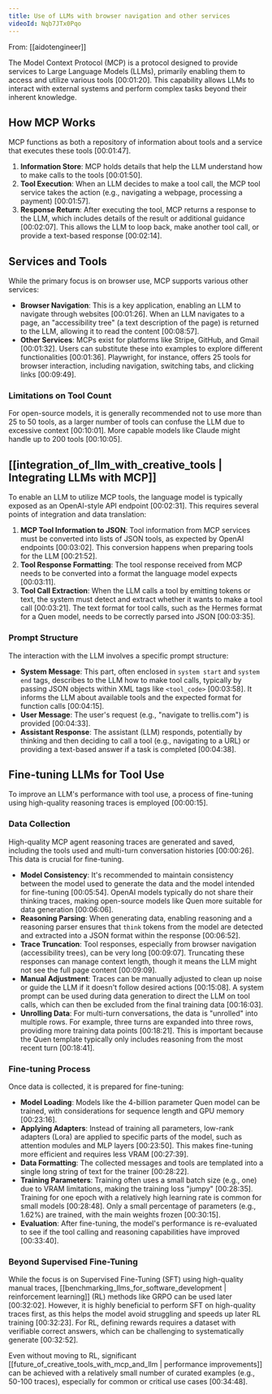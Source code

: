 ```yaml
---
title: Use of LLMs with browser navigation and other services
videoId: Nqb7JTx0Pqo
---
```


From: [[aidotengineer]] <br/> 

The Model Context Protocol (MCP) is a protocol designed to provide services to Large Language Models (LLMs), primarily enabling them to access and utilize various tools <a class="yt-timestamp" data-t="00:01:20">[00:01:20]</a>. This capability allows LLMs to interact with external systems and perform complex tasks beyond their inherent knowledge.

## How MCP Works

MCP functions as both a repository of information about tools and a service that executes these tools <a class="yt-timestamp" data-t="00:01:47">[00:01:47]</a>.

1.  **Information Store**: MCP holds details that help the LLM understand how to make calls to the tools <a class="yt-timestamp" data-t="00:01:50">[00:01:50]</a>.
2.  **Tool Execution**: When an LLM decides to make a tool call, the MCP tool service takes the action (e.g., navigating a webpage, processing a payment) <a class="yt-timestamp" data-t="00:01:57">[00:01:57]</a>.
3.  **Response Return**: After executing the tool, MCP returns a response to the LLM, which includes details of the result or additional guidance <a class="yt-timestamp" data-t="00:02:07">[00:02:07]</a>. This allows the LLM to loop back, make another tool call, or provide a text-based response <a class="yt-timestamp" data-t="00:02:14">[00:02:14]</a>.

## Services and Tools

While the primary focus is on browser use, MCP supports various other services:

*   **Browser Navigation**: This is a key application, enabling an LLM to navigate through websites <a class="yt-timestamp" data-t="00:01:26">[00:01:26]</a>. When an LLM navigates to a page, an "accessibility tree" (a text description of the page) is returned to the LLM, allowing it to read the content <a class="yt-timestamp" data-t="00:08:57">[00:08:57]</a>.
*   **Other Services**: MCPs exist for platforms like Stripe, GitHub, and Gmail <a class="yt-timestamp" data-t="00:01:32">[00:01:32]</a>. Users can substitute these into examples to explore different functionalities <a class="yt-timestamp" data-t="00:01:36">[00:01:36]</a>. Playwright, for instance, offers 25 tools for browser interaction, including navigation, switching tabs, and clicking links <a class="yt-timestamp" data-t="00:09:49">[00:09:49]</a>.

### Limitations on Tool Count
For open-source models, it is generally recommended not to use more than 25 to 50 tools, as a larger number of tools can confuse the LLM due to excessive context <a class="yt-timestamp" data-t="00:10:01">[00:10:01]</a>. More capable models like Claude might handle up to 200 tools <a class="yt-timestamp" data-t="00:10:05">[00:10:05]</a>.

## [[integration_of_llm_with_creative_tools | Integrating LLMs with MCP]]

To enable an LLM to utilize MCP tools, the language model is typically exposed as an OpenAI-style API endpoint <a class="yt-timestamp" data-t="00:02:31">[00:02:31]</a>. This requires several points of integration and data translation:

1.  **MCP Tool Information to JSON**: Tool information from MCP services must be converted into lists of JSON tools, as expected by OpenAI endpoints <a class="yt-timestamp" data-t="00:03:02">[00:03:02]</a>. This conversion happens when preparing tools for the LLM <a class="yt-timestamp" data-t="00:21:52">[00:21:52]</a>.
2.  **Tool Response Formatting**: The tool response received from MCP needs to be converted into a format the language model expects <a class="yt-timestamp" data-t="00:03:11">[00:03:11]</a>.
3.  **Tool Call Extraction**: When the LLM calls a tool by emitting tokens or text, the system must detect and extract whether it wants to make a tool call <a class="yt-timestamp" data-t="00:03:21">[00:03:21]</a>. The text format for tool calls, such as the Hermes format for a Quen model, needs to be correctly parsed into JSON <a class="yt-timestamp" data-t="00:03:35">[00:03:35]</a>.

### Prompt Structure
The interaction with the LLM involves a specific prompt structure:

*   **System Message**: This part, often enclosed in `system start` and `system end` tags, describes to the LLM how to make tool calls, typically by passing JSON objects within XML tags like `<tool_code>` <a class="yt-timestamp" data-t="00:03:58">[00:03:58]</a>. It informs the LLM about available tools and the expected format for function calls <a class="yt-timestamp" data-t="00:04:15">[00:04:15]</a>.
*   **User Message**: The user's request (e.g., "navigate to trellis.com") is provided <a class="yt-timestamp" data-t="00:04:33">[00:04:33]</a>.
*   **Assistant Response**: The assistant (LLM) responds, potentially by thinking and then deciding to call a tool (e.g., navigating to a URL) or providing a text-based answer if a task is completed <a class="yt-timestamp" data-t="00:04:38">[00:04:38]</a>.

## Fine-tuning LLMs for Tool Use

To improve an LLM's performance with tool use, a process of fine-tuning using high-quality reasoning traces is employed <a class="yt-timestamp" data-t="00:00:15">[00:00:15]</a>.

### Data Collection
High-quality MCP agent reasoning traces are generated and saved, including the tools used and multi-turn conversation histories <a class="yt-timestamp" data-t="00:00:26">[00:00:26]</a>. This data is crucial for fine-tuning.

*   **Model Consistency**: It's recommended to maintain consistency between the model used to generate the data and the model intended for fine-tuning <a class="yt-timestamp" data-t="00:05:54">[00:05:54]</a>. OpenAI models typically do not share their thinking traces, making open-source models like Quen more suitable for data generation <a class="yt-timestamp" data-t="00:06:06">[00:06:06]</a>.
*   **Reasoning Parsing**: When generating data, enabling reasoning and a reasoning parser ensures that `think` tokens from the model are detected and extracted into a JSON format within the response <a class="yt-timestamp" data-t="00:06:52">[00:06:52]</a>.
*   **Trace Truncation**: Tool responses, especially from browser navigation (accessibility trees), can be very long <a class="yt-timestamp" data-t="00:09:07">[00:09:07]</a>. Truncating these responses can manage context length, though it means the LLM might not see the full page content <a class="yt-timestamp" data-t="00:09:09">[00:09:09]</a>.
*   **Manual Adjustment**: Traces can be manually adjusted to clean up noise or guide the LLM if it doesn't follow desired actions <a class="yt-timestamp" data-t="00:15:08">[00:15:08]</a>. A system prompt can be used during data generation to direct the LLM on tool calls, which can then be excluded from the final training data <a class="yt-timestamp" data-t="00:16:03">[00:16:03]</a>.
*   **Unrolling Data**: For multi-turn conversations, the data is "unrolled" into multiple rows. For example, three turns are expanded into three rows, providing more training data points <a class="yt-timestamp" data-t="00:18:21">[00:18:21]</a>. This is important because the Quen template typically only includes reasoning from the most recent turn <a class="yt-timestamp" data-t="00:18:41">[00:18:41]</a>.

### Fine-tuning Process
Once data is collected, it is prepared for fine-tuning:

*   **Model Loading**: Models like the 4-billion parameter Quen model can be trained, with considerations for sequence length and GPU memory <a class="yt-timestamp" data-t="00:23:16">[00:23:16]</a>.
*   **Applying Adapters**: Instead of training all parameters, low-rank adapters (Lora) are applied to specific parts of the model, such as attention modules and MLP layers <a class="yt-timestamp" data-t="00:23:50">[00:23:50]</a>. This makes fine-tuning more efficient and requires less VRAM <a class="yt-timestamp" data-t="00:27:39">[00:27:39]</a>.
*   **Data Formatting**: The collected messages and tools are templated into a single long string of text for the trainer <a class="yt-timestamp" data-t="00:28:22">[00:28:22]</a>.
*   **Training Parameters**: Training often uses a small batch size (e.g., one) due to VRAM limitations, making the training loss "jumpy" <a class="yt-timestamp" data-t="00:28:35">[00:28:35]</a>. Training for one epoch with a relatively high learning rate is common for small models <a class="yt-timestamp" data-t="00:28:48">[00:28:48]</a>. Only a small percentage of parameters (e.g., 1.62%) are trained, with the main weights frozen <a class="yt-timestamp" data-t="00:30:15">[00:30:15]</a>.
*   **Evaluation**: After fine-tuning, the model's performance is re-evaluated to see if the tool calling and reasoning capabilities have improved <a class="yt-timestamp" data-t="00:33:40">[00:33:40]</a>.

### Beyond Supervised Fine-Tuning
While the focus is on Supervised Fine-Tuning (SFT) using high-quality manual traces, [[benchmarking_llms_for_software_development | reinforcement learning]] (RL) methods like GRPO can be used later <a class="yt-timestamp" data-t="00:32:02">[00:32:02]</a>. However, it is highly beneficial to perform SFT on high-quality traces first, as this helps the model avoid struggling and speeds up later RL training <a class="yt-timestamp" data-t="00:32:23">[00:32:23]</a>. For RL, defining rewards requires a dataset with verifiable correct answers, which can be challenging to systematically generate <a class="yt-timestamp" data-t="00:32:52">[00:32:52]</a>.

Even without moving to RL, significant [[future_of_creative_tools_with_mcp_and_llm | performance improvements]] can be achieved with a relatively small number of curated examples (e.g., 50-100 traces), especially for common or critical use cases <a class="yt-timestamp" data-t="00:34:48">[00:34:48]</a>.